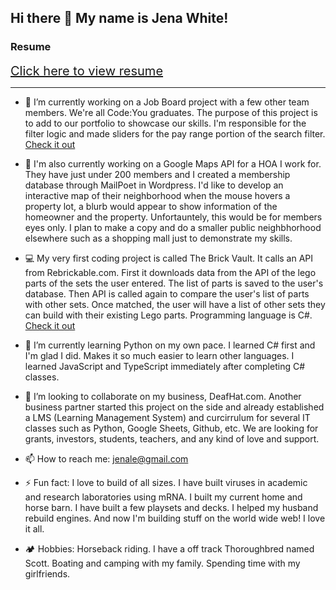 ## Hi there 👋 My name is Jena White!

### Resume
<a href="https://docs.google.com/document/d/1M87g6YuT3bHZ9XaYRpp1XTtAyO0rvu9y1J--rSLfmqw/edit?usp=sharing" style="font-size:20px;">Click here to view resume</a>

---


- 🔭 I’m currently working on a Job Board project with a few other team members.  We're all Code:You graduates.  The purpose of this project is to add to our portfolio to showcase our skills.  I'm responsible for the filter logic and made sliders for the pay range portion of the search filter.  [Check it out](https://github.com/dmorton714/CodeYouJobBoard)

- 🔭 I'm also currently working on a Google Maps API for a HOA I work for.  They have just under 200 members and I created a membership database through MailPoet in Wordpress.  I'd like to develop an interactive map of their neighborhood when the mouse hovers a property lot, a blurb would appear to show information of the homeowner and the property. Unfortauntely, this would be for members eyes only.  I plan to make a copy and do a smaller public neighbhorhood elsewhere such as a shopping mall just to demonstrate my skills.

- 💻 My very first coding project is called The Brick Vault.  It calls an API from Rebrickable.com.  First it downloads data from the API of the lego parts of the sets the user entered.  The list of parts is saved to the user's database.  Then API is called again to compare the user's list of parts with other sets.  Once matched, the user will have a list of other sets they can build with their existing Lego parts. Programming language is C#. [Check it out](https://github.com/JenaLRW/TheBrickVault)

- 🌱 I’m currently learning Python on my own pace. I learned C# first and I'm glad I did.  Makes it so much easier to learn other languages. I learned JavaScript and TypeScript immediately after completing C# classes.

- 👯 I’m looking to collaborate on my business, DeafHat.com.  Another business partner started this project on the side and already established a LMS (Learning Management System) and curcirrulum for several IT classes such as Python, Google Sheets, Github, etc. We are looking for grants, investors, students, teachers, and any kind of love and support. 

- 📫 How to reach me: jenale@gmail.com 

- ⚡ Fun fact: I love to build of all sizes.  I have built viruses in academic and research laboratories using mRNA.  I built my current home and horse barn.  I have built a few playsets and decks. I helped my husband rebuild engines. And now I'm building stuff on the world wide web!  I love it all.

- 🏕️ Hobbies: Horseback riding.  I have a off track Thoroughbred named Scott. Boating and camping with my family. Spending time with my girlfriends.


<!--# Your Name

<p align="center">
<img alt="Brisk Logo" src="https://avatars2.githubusercontent.com/u/24192742?s=460&v=4" data-canonical-src="https://raw.githubusercontent.com/apsrcreatix/Brisk/master/assets/brand-resource/brisk%402x.png" width="200" height="200" />
</p>

<p>
Lorem ipsum dolor sit amet, consectetur adipiscing elit, sed do eiusmod tempor incididunt ut labore et dolore magna aliqua. Enim eu turpis egestas pretium aenean. Dis parturient montes nascetur ridiculus mus mauris vitae. Duis ultricies lacus sed turpis tincidunt id aliquet. Phasellus vestibulum lorem sed risus ultricies tristique nulla.
</p>

  - [EXPERIENCE](#experience)
    - [**Company,** Location — *Job Title*](#company-location--job-title)
  - [EDUCATION](#education)
  - [PROJECTS](#projects)
    - [**Project Name**](#project-name)
  - [SKILLS](#skills)
    - [FRONTEND](#frontend)
    - [BACKEND](#backend)
    - [PROGRAMMING LANGUAGES](#programming-languages)
  - [AWARDS/ACHIEVEMENTS](#awardsachievements)
    - [*Award Title*](#award-title)
  - [CERTIFICATIONS](#certifications)
    - [*Title*](#title)
  - [LANGUAGES](#languages)
  - [SOCIAL LINKS](#social-links)
  - [CONTACT ME](#contact-me)
  
## EXPERIENCE

### **Company,** Location — *Job Title*

MONTH 20XX - MONTH 20XX

* Lorem ipsum dolor sit amet, consectetur adipiscing elit, sed do eiusmod tempor incididunt ut labore et dolore magna aliqua. Enim eu turpis egestas pretium aenean.
* Lorem ipsum dolor sit amet, consectetur adipiscing elit, sed do eiusmod tempor incididunt ut labore et dolore magna aliqua. Enim eu turpis egestas pretium aenean.
* Lorem ipsum dolor sit amet, consectetur adipiscing elit, sed do eiusmod tempor incididunt ut labore et dolore magna aliqua. Enim eu turpis egestas pretium aenean.
* Lorem ipsum dolor sit amet, consectetur adipiscing elit, sed do eiusmod tempor incididunt ut labore et dolore magna aliqua. Enim eu turpis egestas pretium aenean.
* Lorem ipsum dolor sit amet, consectetur adipiscing elit, sed do eiusmod tempor incididunt ut labore et dolore magna aliqua. Enim eu turpis egestas pretium aenean.

## EDUCATION

| Place  | Location | Degree | Year Of Passing | Percentage/Grade/CGPA |
|  :---:  |  :---:  |  :---:  |  :---:  |  :---:  |
| University/College/School  | College Location   | Bachelors/Masters  | 20XX  | 100%/O/10  |

## PROJECTS

### [**Project Name**](https://github.com/apsrcreatix/resume-md)

*Detail*

Lorem ipsum dolor sit amet, consectetuer adipiscing elit.

## SKILLS

### FRONTEND
* Skill I
* Skill II
* Skill III

### BACKEND
* Skill I
* Skill II
* Skill III

### PROGRAMMING LANGUAGES
* Skill I
* Skill II
* Skill III

## AWARDS/ACHIEVEMENTS

### *Award Title*
MONTH 20XX

Lorem ipsum dolor sit amet, consectetur adipiscing elit, sed do eiusmod tempor incididunt ut labore et dolore magna aliqua. Enim eu turpis egestas pretium aenean.

## CERTIFICATIONS

### *Title*
MONTH 20XX

Lorem ipsum dolor sit amet, consectetur adipiscing elit, sed do eiusmod tempor incididunt ut labore et dolore magna aliqua. Enim eu turpis egestas pretium aenean

## LANGUAGES

* English
* Hindi
* French

## SOCIAL LINKS

* [Twitter](https:/www.twitter.com/)
* [Github](https:/www.github.com/)
* [Linkedin](https:/www.linkedin.com/)

## CONTACT ME

* [ADDRESS GOES HERE](https://maps.google.com)
* +911234567890
* [mail@mail.com](mailto:apsrcreatix@gmail.com)

